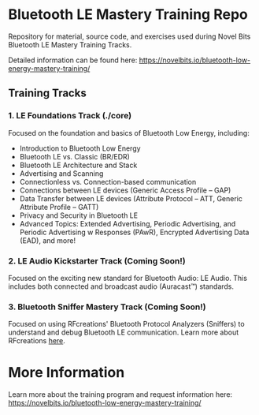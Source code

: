 # Bluetooth LE Mastery Training Repo
Repository for material, source code, and exercises used during Novel Bits Bluetooth LE Mastery Training Tracks.

Detailed information can be found here: https://novelbits.io/bluetooth-low-energy-mastery-training/

## Training Tracks
### 1. LE Foundations Track (./core)
Focused on the foundation and basics of Bluetooth Low Energy, including:
- Introduction to Bluetooth Low Energy
- Bluetooth LE vs. Classic (BR/EDR)
- Bluetooth LE Architecture and Stack
- Advertising and Scanning
- Connectionless vs. Connection-based communication
- Connections between LE devices (Generic Access Profile – GAP)
- Data Transfer between LE devices (Attribute Protocol – ATT, Generic Attribute Profile – GATT)
- Privacy and Security in Bluetooth LE
- Advanced Topics: Extended Advertising, Periodic Advertising, and Periodic Advertising w Responses (PAwR), Encrypted Advertising Data (EAD), and more!

### 2. LE Audio Kickstarter Track (Coming Soon!)
Focused on the exciting new standard for Bluetooth Audio: LE Audio. This includes both connected and broadcast audio (Auracast™) standards.

### 3. Bluetooth Sniffer Mastery Track (Coming Soon!)
Focused on using RFcreations' Bluetooth Protocol Analyzers (Sniffers) to understand and debug Bluetooth LE communication. Learn more about RFcreations [here](https://novelbits.io/rfcreations).
# More Information
Learn more about the training program and request information here: https://novelbits.io/bluetooth-low-energy-mastery-training/
